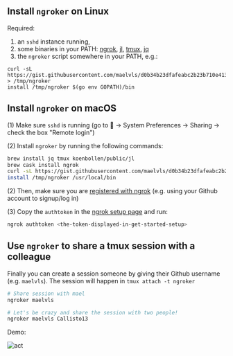 ## Install `ngroker` on Linux

Required:
1. an `sshd` instance running,
2. some binaries in your PATH: [ngrok](https://ngrok.com/download), [jl](https://github.com/koenbollen/jl), [tmux](https://github.com/tmux/tmux/wiki/Installing), [jq](https://stedolan.github.io/jq/download/)
3. the `ngroker` script somewhere in your PATH, e.g.:
  ```
  curl -sL https://gist.githubusercontent.com/maelvls/d0b34b23dfafeabc2b23b710e413f5ea/raw/b95c2c045f63c8fec1ec5d63c82809273a14f04b/ngroker > /tmp/ngroker
  install /tmp/ngroker $(go env GOPATH)/bin
  ```

## Install `ngroker` on macOS

(1) Make sure `sshd` is running (go to  → System Preferences → Sharing → check the box "Remote login")

(2) Install `ngroker` by running the following commands:

```sh
brew install jq tmux koenbollen/public/jl
brew cask install ngrok
curl -sL https://gist.githubusercontent.com/maelvls/d0b34b23dfafeabc2b23b710e413f5ea/raw/b95c2c045f63c8fec1ec5d63c82809273a14f04b/ngroker > /tmp/ngroker 
install /tmp/ngroker /usr/local/bin
```

(2) Then, make sure you are [registered with ngrok](https://dashboard.ngrok.com/get-started/setup) (e.g. using your Github account to signup/log in)

(3) Copy the `authtoken` in the [ngrok setup page](https://dashboard.ngrok.com/get-started/setup) and run:

```sh
ngrok authtoken <the-token-displayed-in-get-started-setup>
```

## Use `ngroker` to share a tmux session with a colleague

Finally you can create a session someone by giving their Github
username (e.g. `maelvls`). The session will happen in `tmux attach -t
ngroker`

```sh
# Share session with mael
ngroker maelvls

# Let's be crazy and share the session with two people!
ngroker maelvls Callisto13
```

Demo:

![act](https://user-images.githubusercontent.com/2195781/85836295-b05bb900-b796-11ea-9565-9099a3d4b018.gif)